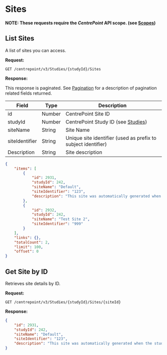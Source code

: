 # Sites

**NOTE: These requests require the *CentrePoint* API scope. (see [Scopes](scopes.md))**

## List Sites

A list of sites you can access.

**Request:**

```http
GET /centrepoint/v3/Studies/{studyId}/Sites
```

**Response:**

This response is paginated. See [Pagination](pagination.md) for a description of pagination related fields returned.

|Field|Type|Description|
|-----|----|-----------|
|id|Number|CentrePoint Site ID|
|studyId|Number|CentrePoint Study ID (see [Studies](studies.md))|
|siteName|String|Site Name|
|siteIdentifier|String|Unique site identifier (used as prefix to subject identifier)|
|Description|String|Site description

```json
{
    "items": [
        {
            "id": 2931,
            "studyId": 242,
            "siteName": "Default",
            "siteIdentifier": "123",
            "description": "This site was automatically generated when the study was created"
        },
        {
            "id": 2932,
            "studyId": 242,
            "siteName": "Test Site 2",
            "siteIdentifier": "999"
        }
    ],
    "links": {},
    "totalCount": 2,
    "limit": 100,
    "offset": 0
}
```

## Get Site by ID

Retrieves site details by ID.

**Request:**

```http
GET /centrepoint/v3/Studies/{studyId}/Sites/{siteId}
```

**Response:**

```json
{
    "id": 2931,
    "studyId": 242,
    "siteName": "Default",
    "siteIdentifier": "123",
    "description": "This site was automatically generated when the study was created"
}
```
